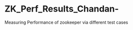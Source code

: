 ZK_Perf_Results_Chandan-
========================

Measuring Performance of zookeeper via different test cases